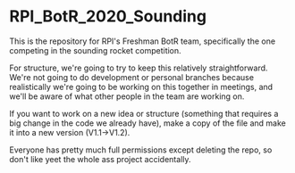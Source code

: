 # RPI_BotR_2020_Sounding
This is the repository for RPI's Freshman BotR team, specifically the one competing in the sounding rocket competition.

For structure, we're going to try to keep this relatively straightforward.  
We're not going to do development or personal branches because realistically
we're going to be working on this together in meetings, and we'll be aware
of what other people in the team are working on.

If you want to work on a new idea or structure (something that requires a big
change in the code we already have), make a copy of the file and make it into
a new version (V1.1->V1.2).  

Everyone has pretty much full permissions except deleting the repo, so don't
like yeet the whole ass project accidentally.
